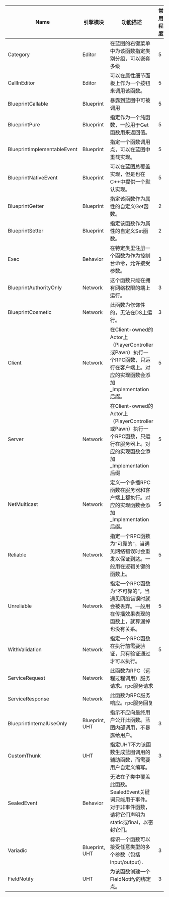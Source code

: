 |Name                                |引擎模块                |功能描述                                                                                                                                                                                                                                                            |常用程度|
|------------------------------------|--------------------|----------------------------------------------------------------------------------------------------------------------------------------------------------------------------------------------------------------------------------------------------------------|----|
|Category                            |Editor              |在蓝图的右键菜单中为该函数指定类别分组，可以嵌套多级                                                                                                                                                                                                                                      |5   |
|CallInEditor                        |Editor              |可以在属性细节面板上作为一个按钮来调用该函数。                                                                                                                                                                                                                                         |5   |
|BlueprintCallable                   |Blueprint           |暴露到蓝图中可被调用                                                                                                                                                                                                                                                      |5   |
|BlueprintPure                       |Blueprint           |指定作为一个纯函数，一般用于Get函数用来返回值。                                                                                                                                                                                                                                       |5   |
|BlueprintImplementableEvent         |Blueprint           |指定一个函数调用点，可以在蓝图中重载实现。                                                                                                                                                                                                                                           |5   |
|BlueprintNativeEvent                |Blueprint           |可以在蓝图总覆盖实现，但是也在C++中提供一个默认实现。                                                                                                                                                                                                                                    |5   |
|BlueprintGetter                     |Blueprint           |指定该函数作为属性的自定义Get函数。                                                                                                                                                                                                                                             |2   |
|BlueprintSetter                     |Blueprint           |指定该函数作为属性的自定义Set函数。                                                                                                                                                                                                                                             |2   |
|Exec                                |Behavior            |在特定类里注册一个函数为作为控制台命令，允许接受参数。                                                                                                                                                                                                                                     |3   |
|BlueprintAuthorityOnly              |Network             |这个函数只能在拥有网络权限的端上运行。                                                                                                                                                                                                                                             |3   |
|BlueprintCosmetic                   |Network             |此函数为修饰性的，无法在DS上运行。                                                                                                                                                                                                                                              |3   |
|Client                              |Network             |在Client-owned的Actor上（PlayerController或Pawn）执行一个RPC函数，只运行在客户端上。对应的实现函数会添加_Implementation后缀。                                                                                                                                                                      |5   |
|Server                              |Network             |在Client-owned的Actor上（PlayerController或Pawn）执行一个RPC函数，只运行在服务器上。对应的实现函数会添加_Implementation后缀                                                                                                                                                                       |5   |
|NetMulticast                        |Network             |定义一个多播RPC函数在服务器和客户端上都执行。对应的实现函数会添加_Implementation后缀。                                                                                                                                                                                                            |5   |
|Reliable                            |Network             |指定一个RPC函数为“可靠的”，当遇见网络错误时会重发以保证到达。一般用在逻辑关键的函数上。                                                                                                                                                                                                                  |5   |
|Unreliable                          |Network             |指定一个RPC函数为“不可靠的”，当遇见网络错误时就会被丢弃。一般用在传播效果表现的函数上，就算漏掉也没有关系。                                                                                                                                                                                                        |5   |
|WithValidation                      |Network             |指定一个RPC函数在执行前需要验证，只有验证通过才可以执行。                                                                                                                                                                                                                                  |5   |
|ServiceRequest                      |Network             |此函数为RPC（远程过程调用）服务请求。rpc服务请求                                                                                                                                                                                                                                     |    |
|ServiceResponse                     |Network             |此函数为RPC服务响应。rpc服务回复                                                                                                                                                                                                                                             |    |
|BlueprintInternalUseOnly            |Blueprint, UHT      |指示不应向最终用户公开此函数。蓝图内部调用，不暴露给用户。                                                                                                                                                                                                                                   |3   |
|CustomThunk                         |UHT                 |指定UHT不为该函数生成蓝图调用的辅助函数，而需要用户自定义编写。                                                                                                                                                                                                                               |3   |
|SealedEvent                         |Behavior            |无法在子类中覆盖此函数。SealedEvent关键词只能用于事件。对于非事件函数，请将它们声明为static或final，以密封它们。                                                                                                                                                                                             |    |
|Variadic                            |Blueprint, UHT      |标识一个函数可以接受任意类型的多个参数（包括input/output)．                                                                                                                                                                                                                            |3   |
|FieldNotify                         |UHT                 |为该函数创建一个FieldNotify的绑定点。                                                                                                                                                                                                                                        |3   |
